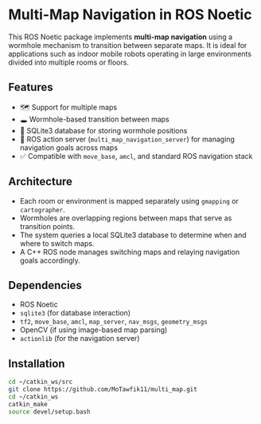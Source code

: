 # Multi-Map Navigation in ROS Noetic

This ROS Noetic package implements **multi-map navigation** using a wormhole mechanism to transition between separate maps. It is ideal for applications such as indoor mobile robots operating in large environments divided into multiple rooms or floors.

## Features

- 🗺️ Support for multiple maps
- 🕳️ Wormhole-based transition between maps
- 🧠 SQLite3 database for storing wormhole positions
- 🤖 ROS action server (`multi_map_navigation_server`) for managing navigation goals across maps
- ✅ Compatible with `move_base`, `amcl`, and standard ROS navigation stack

## Architecture

- Each room or environment is mapped separately using `gmapping` or `cartographer`.
- Wormholes are overlapping regions between maps that serve as transition points.
- The system queries a local SQLite3 database to determine when and where to switch maps.
- A C++ ROS node manages switching maps and relaying navigation goals accordingly.

## Dependencies

- ROS Noetic
- `sqlite3` (for database interaction)
- `tf2`, `move_base`, `amcl`, `map_server`, `nav_msgs`, `geometry_msgs`
- OpenCV (if using image-based map parsing)
- `actionlib` (for the navigation server)

## Installation

```bash
cd ~/catkin_ws/src
git clone https://github.com/MoTawfik11/multi_map.git
cd ~/catkin_ws
catkin_make
source devel/setup.bash
